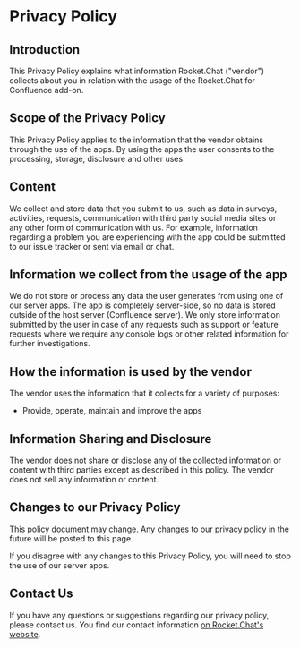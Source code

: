 # Privacy Policy

## Introduction

This Privacy Policy explains what information Rocket.Chat ("vendor") collects about you in relation with the usage of the Rocket.Chat for Confluence add-on.

## Scope of the Privacy Policy
This Privacy Policy applies to the information that the vendor obtains through the use of the apps. By using the apps the user consents to the processing, storage, disclosure and other uses.

## Content
We collect and store data that you submit to us, such as data in surveys, activities, requests,  communication with third party social media sites or any other form of communication with us. For example, information regarding a problem you are experiencing with the app could be submitted to our issue tracker or sent via email or chat.

## Information we collect from the usage of the app
We do not store or process any data the user generates from using one of our server apps. The app is completely server-side, so no data is stored outside of the host server (Confluence server). We only store information submitted by the user in case of any requests such as support or feature requests where we require any console logs or other related information for further investigations.

## How the information is used by the vendor
The vendor uses the information that it collects for a variety of purposes:

- Provide, operate, maintain and improve the apps

## Information Sharing and Disclosure
The vendor does not share or disclose any of the collected information or content with third parties except as described in this policy. The vendor does not sell any information or content.

## Changes to our Privacy Policy
This policy document may change. Any changes to our privacy policy in the future will be posted to this page.

If you disagree with any changes to this Privacy Policy, you will need to stop the use of our server apps.

## Contact Us
If you have any questions or suggestions regarding our privacy policy, please contact us. You find our contact information [on Rocket.Chat's website](https://rocket.chat/contact).